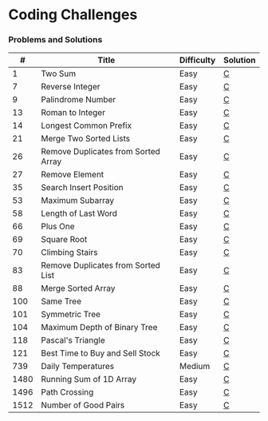 # Coding Challenges

### Problems and Solutions
| #    | Title                               | Difficulty | Solution                                   |
|------|-------------------------------------|------------|--------------------------------------------|
| 1    | Two Sum                             | Easy       | [C](two_sum.c)                             |
| 7    | Reverse Integer                     | Easy       | [C](reverse_integer.c)                     |
| 9    | Palindrome Number                   | Easy       | [C]([palindrome_number.c)                  |
| 13   | Roman to Integer                    | Easy       | [C](roman_to_integer.c)                    |
| 14   | Longest Common Prefix               | Easy       | [C](longest_common_prefix.c)               |
| 21   | Merge Two Sorted Lists              | Easy       | [C](merge_two_sorted_lists.c)              |
| 26   | Remove Duplicates from Sorted Array | Easy       | [C](remove_duplicates_from_sorted_array.c) |
| 27   | Remove Element                      | Easy       | [C](remove_element.c)                      |
| 35   | Search Insert Position              | Easy       | [C](search_insert_position.c)              |
| 53   | Maximum Subarray                    | Easy       | [C](maximum_subarray.c)                    |
| 58   | Length of Last Word                 | Easy       | [C](length_of_last_word.c)                 |
| 66   | Plus One                            | Easy       | [C](plus_one.c)                            |
| 69   | Square Root                         | Easy       | [C](square_root.c)                         |
| 70   | Climbing Stairs                     | Easy       | [C](climbing_stairs.c)                     |
| 83   | Remove Duplicates from Sorted List  | Easy       | [C](remove_duplicates_from_sorted_list.c)  |
| 88   | Merge Sorted Array                  | Easy       | [C](merge_sorted_array.c)                  |
| 100  | Same Tree                           | Easy       | [C](same_tree.c)                           |
| 101  | Symmetric Tree                      | Easy       | [C](symmetric_tree.c)                      |
| 104  | Maximum Depth of Binary Tree        | Easy       | [C](maximum_depth_of_binary_tree.c)        |
| 118  | Pascal's Triangle                   | Easy       | [C](pascals_triangle.c)                    |
| 121  | Best Time to Buy and Sell Stock     | Easy       | [C](best_time_to_buy_and_sell_stock.c)     |
| 739  | Daily Temperatures                  | Medium     | [C](daily_temperatures.c)                  |
| 1480 | Running Sum of 1D Array             | Easy       | [C](running_sum_of_array.c)                |
| 1496 | Path Crossing                       | Easy       | [C](path_crossing.c)                       |
| 1512 | Number of Good Pairs                | Easy       | [C](number_of_good_pairs.c)                |